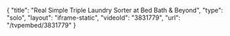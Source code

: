 {
    "title": "Real Simple Triple Laundry Sorter at Bed Bath & Beyond",
    "type": "solo",
    "layout": "iframe-static",
    "videoId": "3831779",
    "url": "\/tvpembed\/3831779"
}